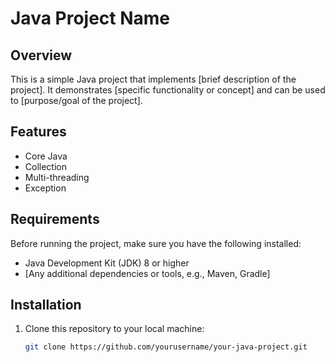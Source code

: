 # Java Project Name

## Overview
This is a simple Java project that implements [brief description of the project]. It demonstrates [specific functionality or concept] and can be used to [purpose/goal of the project].

## Features
- Core Java
- Collection
- Multi-threading
- Exception

## Requirements
Before running the project, make sure you have the following installed:

- Java Development Kit (JDK) 8 or higher
- [Any additional dependencies or tools, e.g., Maven, Gradle]

## Installation

1. Clone this repository to your local machine:
   ```bash
   git clone https://github.com/yourusername/your-java-project.git

